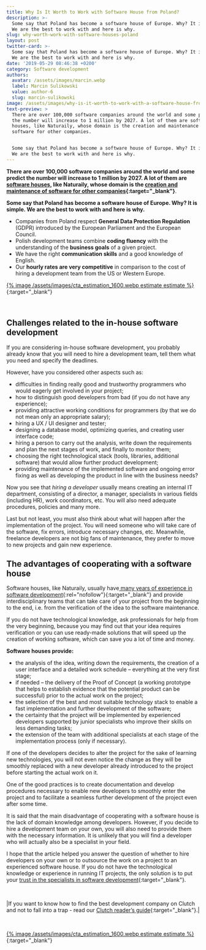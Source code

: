 ```yaml
---
title: Why Is It Worth to Work with Software House from Poland?
description: >-
  Some say that Poland has become a software house of Europe. Why? It is simple.
  We are the best to work with and here is why.
slug: why-worth-work-with-software-houses-poland
layout: post
twitter-card: >-
  Some say that Poland has become a software house of Europe. Why? It is simple.
  We are the best to work with and here is why.
date: '2019-05-29 08:46:38 +0200'
category: Software development
authors:
  avatar: /assets/images/marcin.webp
  label: Marcin Sulikowski
  value: author-6
  slug: marcin-sulikowski
image: /assets/images/why-is-it-worth-to-work-with-a-software-house-from-poland.webp
text-preview: >
  There are over 100,000 software companies around the world and some predict
  the number will increase to 1 million by 2027. A lot of them are software
  houses, like Naturaily, whose domain is the creation and maintenance of
  software for other companies.


  Some say that Poland has become a software house of Europe. Why? It is simple.
  We are the best to work with and here is why.
---
```

**There are over 100,000 software companies around the world and some predict the number will increase to 1 million by 2027. A lot of them are [software houses](https://naturaily.com/blog/10-reasons-why-software-house-poland), like Naturaily, whose domain is the [creation and maintenance of software for other companies](https://naturaily.com/services){:target="_blank"}**.

**Some say that Poland has become a software house of Europe. Why? It is simple. We are the best to work with and here is why.**

* Companies from Poland respect **General Data Protection Regulation** (GDPR) introduced by the European Parliament and the European Council.
* Polish development teams combine **coding fluency** with the understanding of the **business goals** of a given project.
* We have the right **communication skills** and a good knowledge of English.
* Our **hourly rates are very competitive** in comparison to the cost of hiring a development team from the US or Western Europe.

[{% image /assets/images/cta_estimation_1600.webp estimate estimate %}](https://naturaily.com/get-an-estimate){:target="_blank"}

<br>

## Challenges related to the in-house software development

If you are considering in-house software development, you probably already know that you will need to hire a development team, tell them what you need and specify the deadlines.

However, have you considered other aspects such as:

* difficulties in finding really good and trustworthy programmers who would eagerly get involved in your project;
* how to distinguish good developers from bad  (if you do not have any experience);
* providing attractive working conditions for programmers (by that we do not mean only an appropriate salary);
* hiring a UX / UI designer and tester;
* designing a database model, optimizing queries, and creating user interface code;
* hiring a person to carry out the analysis, write down the requirements and plan the next stages of work, and finally to monitor them;
* choosing the right technological stack (tools, libraries, additional software) that would allow further product development;
* providing maintenance of the implemented software and ongoing error fixing as well as developing the product in line with the business needs?

Now you see that _hiring a developer_ usually means creating an internal IT department, consisting of a director, a manager, specialists in various fields (including HR), work coordinators, etc. You will also need adequate procedures, policies and many more.

Last but not least, you must also think about what will happen after the implementation of the project. You will need someone who will take care of the software, fix errors, introduce necessary changes, etc. Meanwhile, freelance developers are not big fans of maintenance, they prefer to move to new projects and gain new experience.

## The advantages of cooperating with a software house

Software houses, like Naturaily, usually have[ many years of experience in software development](https://naturaily.com/portfolio){:rel="nofollow"}{:target="_blank"} and provide interdisciplinary teams that can take care of your project from the beginning to the end, i.e. from the verification of the idea to the software maintenance.

If you do not have technological knowledge, ask professionals for help from the very beginning, because you may find out that your idea requires verification or you can use ready-made solutions that will speed up the creation of working software, which can save you a lot of time and money.

**Software houses provide:**

* the analysis of the idea, writing down the requirements, the creation of a user interface and a detailed work schedule – everything at the very first stage;
* if needed – the delivery of the Proof of Concept (a working prototype that helps to establish evidence that the potential product can be successful) prior to the actual work on the project;
* the selection of the best and most suitable technology stack to enable a fast implementation and further development of the software;
* the certainty that the project will be implemented by experienced developers supported by junior specialists who improve their skills on less demanding tasks;
* the extension of the team with additional specialists at each stage of the implementation process (only if necessary).

If one of the developers decides to alter the project for the sake of learning new technologies, you will not even notice the change as they will be smoothly replaced with a new developer already introduced to the project before starting the actual work on it.

One of the good practices is to create documentation and develop procedures necessary to enable new developers to smoothly enter the project and to facilitate a seamless further development of the project even after some time.

It is said that the main disadvantage of cooperating with a software house is the lack of domain knowledge among developers. However, if you decide to hire a development team on your own, you will also need to provide them with the necessary information. It is unlikely that you will find a developer who will actually also be a specialist in your field.

I hope that the article helped you answer the question of whether to hire developers on your own or to outsource the work on a project to an experienced software house. If you do not have the technological knowledge or experience in running IT projects, the only solution is to put your [trust in the specialists in software development](https://naturaily.com/services){:target="_blank"}.

<br>

|If you want to know how to find the best development company on Clutch and not to fall into a trap - read our [Clutch reader’s guide](https://naturaily.com/blog/how-to-find-best-development-company-on-clutch){:target="_blank"}.|

<br>

[{% image /assets/images/cta_estimation_1600.webp estimate estimate %}](https://naturaily.com/get-an-estimate){:target="_blank"}
